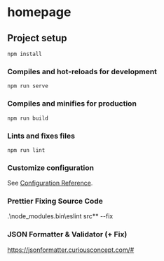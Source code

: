 # homepage

## Project setup
```
npm install
```

### Compiles and hot-reloads for development
```
npm run serve
```

### Compiles and minifies for production
```
npm run build
```

### Lints and fixes files
```
npm run lint
```

### Customize configuration
See [Configuration Reference](https://cli.vuejs.org/config/).

### Prettier Fixing Source Code
.\node_modules\.bin\eslint src\** --fix

### JSON Formatter & Validator (+ Fix)
https://jsonformatter.curiousconcept.com/#
